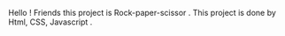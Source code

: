 Hello ! Friends this project is Rock-paper-scissor . This project is done by Html, CSS, Javascript .
